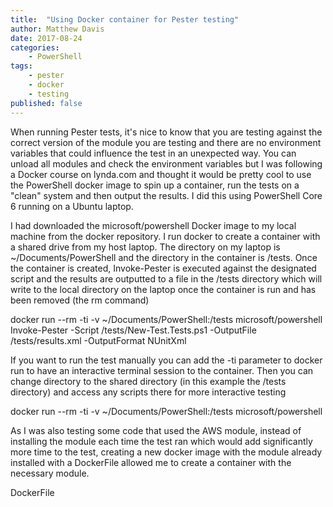 ```yaml
---
title:  "Using Docker container for Pester testing"
author: Matthew Davis
date: 2017-08-24
categories: 
    - PowerShell
tags:
    - pester
    - docker
    - testing
published: false
---
```


When running Pester tests, it's nice to know that you are testing against the correct version of the module you are testing and there are no environment variables that could influence the test in an unexpected way. You can unload all modules and check the environment variables but I was following a Docker course on lynda.com and thought it would be pretty cool to use the PowerShell docker image to spin up a container, run the tests on a "clean" system and then output the results. 
I did this using PowerShell Core 6 running on a Ubuntu laptop.

I had downloaded the microsoft/powershell Docker image to my local machine from the docker repository.
I run docker to create a container with a shared drive from my host laptop. The directory on my laptop is ~/Documents/PowerShell and the directory in the container is /tests. 
Once the container is created, Invoke-Pester is executed against the designated script and the results are outputted to a file in the /tests directory which will write to the local directory on the laptop once the container is run and has been removed (the rm command)

docker run --rm -ti -v ~/Documents/PowerShell:/tests microsoft/powershell Invoke-Pester -Script /tests/New-Test.Tests.ps1 -OutputFile /tests/results.xml -OutputFormat NUnitXml

If you want to run the test manually you can add the -ti parameter to docker run to have an interactive terminal session to the container. Then you can change directory to the shared directory (in this example the /tests directory) and access any scripts there for more interactive testing

docker run --rm -ti -v ~/Documents/PowerShell:/tests microsoft/powershell

As I was also testing some code that used the AWS module, instead of installing the module each time the test ran which would add significantly more time to the test, creating a new docker image with the module already installed with a DockerFile allowed me to create a container with the necessary module. 


DockerFile

